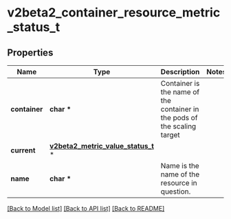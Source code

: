 # v2beta2_container_resource_metric_status_t

## Properties
Name | Type | Description | Notes
------------ | ------------- | ------------- | -------------
**container** | **char \*** | Container is the name of the container in the pods of the scaling target | 
**current** | [**v2beta2_metric_value_status_t**](v2beta2_metric_value_status.md) \* |  | 
**name** | **char \*** | Name is the name of the resource in question. | 

[[Back to Model list]](../README.md#documentation-for-models) [[Back to API list]](../README.md#documentation-for-api-endpoints) [[Back to README]](../README.md)


